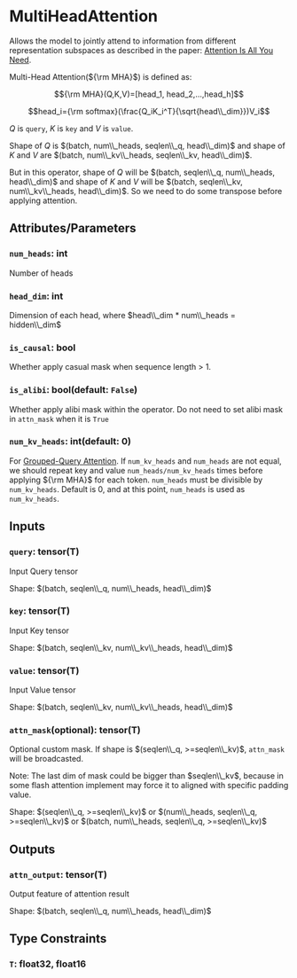 # MultiHeadAttention

Allows the model to jointly attend to information from different representation subspaces as described in the paper: [Attention Is All You Need](https://arxiv.org/abs/1706.03762).

Multi-Head Attention(${\rm MHA}$) is defined as:

$${\rm MHA}(Q,K,V)=[head_1, head_2,...,head_h]$$

$$head_i={\rm softmax}(\frac{Q_iK_i^T}{\sqrt{head\\_dim}})V_i$$

$Q$ is `query`, $K$ is `key` and $V$ is `value`.

Shape of $Q$ is $(batch, num\\_heads, seqlen\\_q, head\\_dim)$ and shape of $K$ and $V$ are $(batch, num\\_kv\\_heads, seqlen\\_kv, head\\_dim)$.

But in this operator, shape of $Q$ will be $(batch, seqlen\\_q, num\\_heads, head\\_dim)$ and shape of $K$ and $V$ will be $(batch, seqlen\\_kv, num\\_kv\\_heads, head\\_dim)$. So we need to do some transpose before applying attention.

## Attributes/Parameters

### `num_heads`: int

Number of heads

### `head_dim`: int

Dimension of each head, where $head\\_dim * num\\_heads = hidden\\_dim$

### `is_causal`: bool

Whether apply casual mask when sequence length > 1.

### `is_alibi`: bool(default: `False`)

Whether apply alibi mask within the operator. Do not need to set alibi mask in `attn_mask` when it is `True`

### `num_kv_heads`: int(default: 0)

For [Grouped-Query Attention](https://arxiv.org/pdf/2305.13245.pdf). If `num_kv_heads` and `num_heads` are not equal, we should repeat key and value `num_heads/num_kv_heads` times before applying ${\rm MHA}$ for each token. `num_heads` must be divisible by `num_kv_heads`. Default is 0, and at this point, `num_heads` is used as `num_kv_heads`.

## Inputs

### `query`: tensor(T)

Input Query tensor

Shape: $(batch, seqlen\\_q, num\\_heads, head\\_dim)$
### `key`: tensor(T)

Input Key tensor

Shape: $(batch, seqlen\\_kv, num\\_kv\\_heads, head\\_dim)$

### `value`: tensor(T)

Input Value tensor

Shape: $(batch, seqlen\\_kv, num\\_kv\\_heads, head\\_dim)$

### `attn_mask`(optional): tensor(T)

Optional custom mask. If shape is $(seqlen\\_q, >=seqlen\\_kv)$, `attn_mask` will be broadcasted.

Note: The last dim of mask could be bigger than $seqlen\\_kv$, because in some flash attention implement may force it to aligned with specific padding value.

Shape: $(seqlen\\_q, >=seqlen\\_kv)$ or $(num\\_heads, seqlen\\_q, >=seqlen\\_kv)$ or $(batch, num\\_heads, seqlen\\_q, >=seqlen\\_kv)$

## Outputs

### `attn_output`: tensor(T)

Output feature of attention result

Shape: $(batch, seqlen\\_q, num\\_heads, head\\_dim)$

## Type Constraints

### `T`: float32, float16
